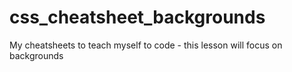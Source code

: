 # css_cheatsheet_backgrounds
 My cheatsheets to teach myself to code - this lesson will focus on backgrounds
